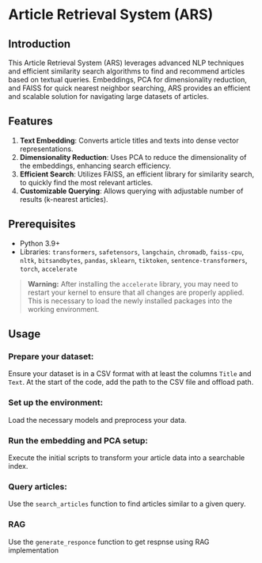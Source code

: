 # Article Retrieval System (ARS)

## Introduction
This Article Retrieval System (ARS) leverages advanced NLP techniques and efficient similarity search algorithms to find and recommend articles based on textual queries.  Embeddings, PCA for dimensionality reduction, and FAISS for quick nearest neighbor searching, ARS provides an efficient and scalable solution for navigating large datasets of articles.

## Features
1. **Text Embedding**: Converts article titles and texts into dense vector representations.
2. **Dimensionality Reduction**: Uses PCA to reduce the dimensionality of the embeddings, enhancing search efficiency.
3. **Efficient Search**: Utilizes FAISS, an efficient library for similarity search, to quickly find the most relevant articles.
4. **Customizable Querying**: Allows querying with adjustable number of results (k-nearest articles).

## Prerequisites
- Python 3.9+
- Libraries: `transformers`, `safetensors`, `langchain`, `chromadb`, `faiss-cpu`, `nltk`, `bitsandbytes`, `pandas`, `sklearn`, `tiktoken`, `sentence-transformers`, `torch`, `accelerate`


> **Warning:** After installing the `accelerate` library, you may need to restart your kernel to ensure that all changes are properly applied. This is necessary to load the newly installed packages into the working environment.

## Usage

### Prepare your dataset:
Ensure your dataset is in a CSV format with at least the columns `Title` and `Text`. At the start of the code, add the path to the CSV file and offload path.

### Set up the environment:
Load the necessary models and preprocess your data.

### Run the embedding and PCA setup:
Execute the initial scripts to transform your article data into a searchable index.

### Query articles:
Use the `search_articles` function to find articles similar to a given query.


### RAG
Use the `generate_responce` function to get respnse using RAG implementation



